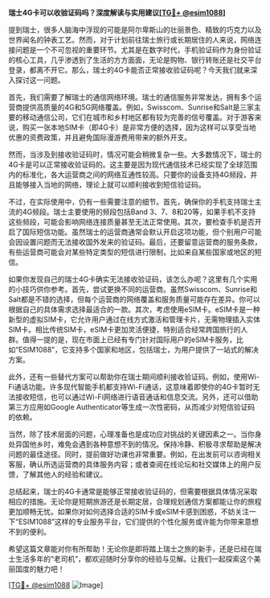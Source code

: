 **瑞士4G卡可以收验证码吗？深度解读与实用建议[[TG💪+ @esim1088](https://t.me/s/esim1088)]**

提到瑞士，很多人脑海中浮现的可能是阿尔卑斯山的壮丽景色、精致的巧克力以及世界闻名的钟表工艺。然而，对于计划前往瑞士旅行或长期居住的人来说，网络连接问题是一个不可忽视的重要环节。尤其是在数字时代，手机验证码作为身份验证的核心工具，几乎渗透到了生活的方方面面，无论是购物、银行转账还是社交平台登录，都离不开它。那么，瑞士的4G卡能否正常接收验证码呢？今天我们就来深入探讨这一问题。

首先，我们需要了解瑞士的通信网络环境。瑞士的通信服务非常发达，拥有多个运营商提供高质量的4G和5G网络覆盖。例如，Swisscom、Sunrise和Salt是三家主要的移动通信公司，它们在城市和乡村地区都有较为完善的信号覆盖。对于游客来说，购买一张本地SIM卡（即4G卡）是非常方便的选择，因为这样可以享受当地优惠的资费政策，并且避免国际漫游费用带来的额外开支。

然而，当涉及到接收验证码时，情况可能会稍微复杂一些。大多数情况下，瑞士的4G卡是可以正常接收验证码的。这主要是因为现代通信技术已经实现了全球范围内的标准化，各大运营商之间的网络互通性较高。只要你的设备支持4G频段，并且能够接入当地的网络，理论上就可以顺利接收到短信验证码。

不过，在实际使用中，仍有一些需要注意的细节。首先，确保你的手机支持瑞士主流的4G频段。瑞士主要使用的频段包括Band 3、7、8和20等，如果手机不支持这些频段，可能会影响网络连接质量甚至无法正常使用。其次，要检查手机是否开启了国际短信功能。虽然瑞士的运营商通常会默认开启这项功能，但个别用户可能会因设置问题而无法接收国外发来的验证码。最后，还要留意运营商的服务条款，有些运营商可能会对某些特定类型的短信进行限制，比如来自某些国家或地区的短信。

如果你发现自己的瑞士4G卡确实无法接收验证码，该怎么办呢？这里有几个实用的小技巧供你参考。首先，尝试更换不同的运营商。虽然Swisscom、Sunrise和Salt都是不错的选择，但每个运营商的网络覆盖和服务质量可能存在差异。你可以根据自己的具体需求选择最适合的一款。其次，考虑使用eSIM卡。eSIM卡是一种新型的虚拟SIM卡，它允许用户通过在线方式激活和管理卡片，无需物理插入实体SIM卡。相比传统SIM卡，eSIM卡更加灵活便捷，特别适合经常跨国旅行的人群。值得一提的是，现在市面上已经有专门针对国际用户的eSIM卡服务，比如“ESIM1088”，它支持多个国家和地区，包括瑞士，为用户提供了一站式的解决方案。

此外，还有一些替代方案可以帮助你在瑞士期间顺利接收验证码。例如，使用Wi-Fi通话功能。许多现代智能手机都支持Wi-Fi通话，这意味着即使你的4G卡暂时无法接收短信，也可以通过Wi-Fi网络进行语音通话和信息交流。另外，还可以借助第三方应用如Google Authenticator等生成一次性密码，从而减少对短信验证码的依赖。

当然，除了技术层面的问题，心理准备也是成功应对挑战的关键因素之一。当你身处异国他乡时，难免会遇到各种意想不到的情况。保持冷静、积极寻求帮助是解决问题的最佳途径。同时，提前做好功课也非常重要。例如，在出发前可以咨询相关客服，确认所选运营商的具体服务内容；或者查阅在线论坛和社交媒体上的用户反馈，了解其他人的经验和建议。

总结起来，瑞士的4G卡通常是能够正常接收验证码的，但需要根据具体情况采取相应的措施。无论你是短期旅游还是长期定居，合理规划通信方案都能让你的旅程更加顺畅无忧。如果你对如何选择合适的SIM卡或eSIM卡感到困惑，不妨关注一下“ESIM1088”这样的专业服务平台，它们提供的个性化服务或许能为你带来意想不到的便利。

希望这篇文章能对你有所帮助！无论你是即将踏上瑞士之旅的新手，还是已经在瑞士生活多年的“老司机”，都欢迎随时分享你的经验与见解。让我们一起探索这个美丽国度的魅力吧！

[[TG💪+ @esim1088](https://t.me/s/esim1088) ![Image](https://i.postimg.cc/4NQfJmqS/Snipaste-2025-05-13-00-14-12.png)]